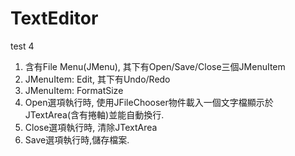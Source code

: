 # TextEditor
test 4

1. 含有File Menu(JMenu), 其下有Open/Save/Close三個JMenuItem
2. JMenuItem: Edit, 其下有Undo/Redo
3. JMenuItem: FormatSize
4. Open選項執行時, 使用JFileChooser物件載入一個文字檔顯示於JTextArea(含有捲軸)並能自動換行.
5. Close選項執行時, 清除JTextArea
6. Save選項執行時,儲存檔案.
